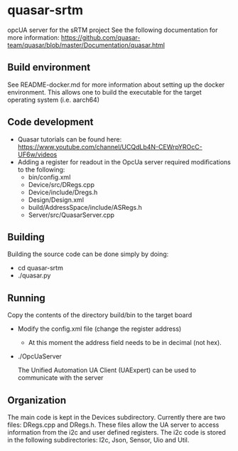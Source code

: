 # quasar-srtm

opcUA server for the sRTM project
See the following documentation for more information:
    https://github.com/quasar-team/quasar/blob/master/Documentation/quasar.html

## Build environment

See README-docker.md for more information about setting up the docker environment. This allows one to build the executable for the target operating system (i.e. aarch64)

## Code development
- Quasar tutorials can be found here: https://www.youtube.com/channel/UCQdLb4N-CEWrpYROcC-UF6w/videos
- Adding a register for readout in the OpcUa server required modifications to the following:
    - bin/config.xml
    - Device/src/DRegs.cpp
    - Device/include/Dregs.h
    - Design/Design.xml
    - build/AddressSpace/include/ASRegs.h
    - Server/src/QuasarServer.cpp

## Building
Building the source code can be done simply by doing:
  - cd quasar-srtm
  - ./quasar.py 


## Running
Copy the contents of the directory build/bin to the target board
- Modify the config.xml file (change the register address)
    - At this moment the address field needs to be in decimal (not hex).
- ./OpcUaServer

  The Unified Automation UA Client (UAExpert) can be used to communicate with the server

## Organization
  The main code is kept in the Devices subdirectory. Currently there are two files: DRegs.cpp and DRegs.h. These files allow the UA server to access information from the i2c and user defined registers. The i2c code is stored in the following subdirectories: I2c, Json, Sensor, Uio and Util.
